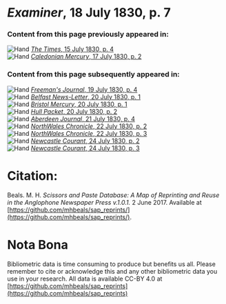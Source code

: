 # *Examiner*, 18 July 1830, p. 7  
  
### Content from this page previously appeared in:  
![Hand](http://scissorsandpaste.net/wp-content/uploads/2017/06/smallhandpointer.png) [*The Times*, 15 July 1830, p. 4](https://mhbeals.github.io/sap_html/The-Times/The-Times-15-July-1830-p-4)  
![Hand](http://scissorsandpaste.net/wp-content/uploads/2017/06/smallhandpointer.png) [*Caledonian Mercury*, 17 July 1830, p. 2](https://mhbeals.github.io/sap_html/Caledonian-Mercury/Caledonian-Mercury-17-July-1830-p-2)  
  
### Content from this page subsequently appeared in:  
![Hand](http://scissorsandpaste.net/wp-content/uploads/2017/06/smallhandpointer.png) [*Freeman's Journal*, 19 July 1830, p. 4](https://mhbeals.github.io/sap_html/Freeman's-Journal/Freeman's-Journal-19-July-1830-p-4)  
![Hand](http://scissorsandpaste.net/wp-content/uploads/2017/06/smallhandpointer.png) [*Belfast News-Letter*, 20 July 1830, p. 1](https://mhbeals.github.io/sap_html/Belfast-News-Letter/Belfast-News-Letter-20-July-1830-p-1)  
![Hand](http://scissorsandpaste.net/wp-content/uploads/2017/06/smallhandpointer.png) [*Bristol Mercury*, 20 July 1830, p. 1](https://mhbeals.github.io/sap_html/Bristol-Mercury/Bristol-Mercury-20-July-1830-p-1)  
![Hand](http://scissorsandpaste.net/wp-content/uploads/2017/06/smallhandpointer.png) [*Hull Packet*, 20 July 1830, p. 2](https://mhbeals.github.io/sap_html/Hull-Packet/Hull-Packet-20-July-1830-p-2)  
![Hand](http://scissorsandpaste.net/wp-content/uploads/2017/06/smallhandpointer.png) [*Aberdeen Journal*, 21 July 1830, p. 4](https://mhbeals.github.io/sap_html/Aberdeen-Journal/Aberdeen-Journal-21-July-1830-p-4)  
![Hand](http://scissorsandpaste.net/wp-content/uploads/2017/06/smallhandpointer.png) [*NorthWales Chronicle*, 22 July 1830, p. 2](https://mhbeals.github.io/sap_html/NorthWales-Chronicle/NorthWales-Chronicle-22-July-1830-p-2)  
![Hand](http://scissorsandpaste.net/wp-content/uploads/2017/06/smallhandpointer.png) [*NorthWales Chronicle*, 22 July 1830, p. 3](https://mhbeals.github.io/sap_html/NorthWales-Chronicle/NorthWales-Chronicle-22-July-1830-p-3)  
![Hand](http://scissorsandpaste.net/wp-content/uploads/2017/06/smallhandpointer.png) [*Newcastle Courant*, 24 July 1830, p. 2](https://mhbeals.github.io/sap_html/Newcastle-Courant/Newcastle-Courant-24-July-1830-p-2)  
![Hand](http://scissorsandpaste.net/wp-content/uploads/2017/06/smallhandpointer.png) [*Newcastle Courant*, 24 July 1830, p. 3](https://mhbeals.github.io/sap_html/Newcastle-Courant/Newcastle-Courant-24-July-1830-p-3)  


# Citation: 

Beals. M. H. *Scissors and Paste Database: A Map of Reprinting and Reuse in the Anglophone Newspaper Press v.1.0.1.* 2 June 2017. Available at [https://github.com/mhbeals/sap_reprints/](https://github.com/mhbeals/sap_reprints/). 

# Nota Bona

Bibliometric data is time consuming to produce but benefits us all. Please remember to cite or acknowledge this and any other bibliometric data you use in your research. All data is available CC-BY 4.0 at [https://github.com/mhbeals/sap_reprints](https://github.com/mhbeals/sap_reprints)